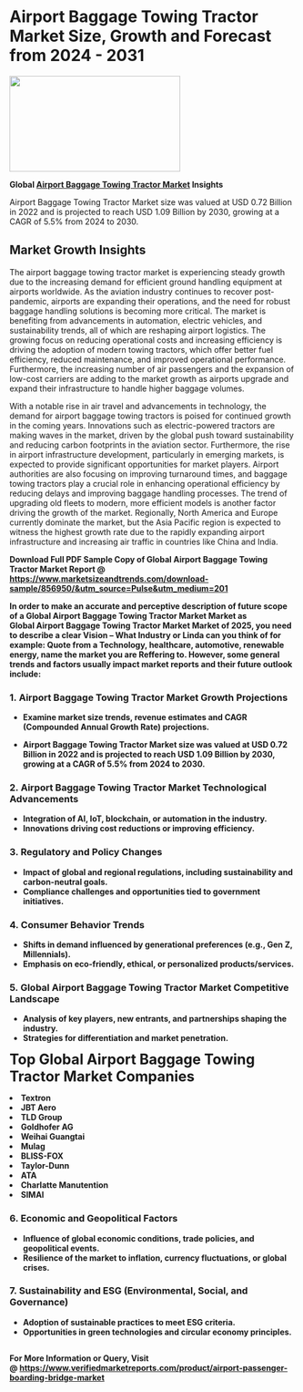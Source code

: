 <H1>Airport Baggage Towing Tractor Market Size, Growth and Forecast from 2024 - 2031</H1><img class="aligncenter size-medium wp-image-584254" src="https://thirdeyenews.in/wp-content/uploads/2024/09/Global-Market-Research-300x168.jpeg" alt="" width="300" height="168" /><p><strong>Global&nbsp;<a href="https://www.marketsizeandtrends.com/download-sample/856950/&amp;utm_source=Pulse&amp;utm_medium=201">Airport Baggage Towing Tractor Market</a> Insights</strong></p><p>Airport Baggage Towing Tractor Market size was valued at USD 0.72 Billion in 2022 and is projected to reach USD 1.09 Billion by 2030, growing at a CAGR of 5.5% from 2024 to 2030.</p><p><h2>Market Growth Insights</h2> <p>The airport baggage towing tractor market is experiencing steady growth due to the increasing demand for efficient ground handling equipment at airports worldwide. As the aviation industry continues to recover post-pandemic, airports are expanding their operations, and the need for robust baggage handling solutions is becoming more critical. The market is benefiting from advancements in automation, electric vehicles, and sustainability trends, all of which are reshaping airport logistics. The growing focus on reducing operational costs and increasing efficiency is driving the adoption of modern towing tractors, which offer better fuel efficiency, reduced maintenance, and improved operational performance. Furthermore, the increasing number of air passengers and the expansion of low-cost carriers are adding to the market growth as airports upgrade and expand their infrastructure to handle higher baggage volumes.</p> <p><strong></strong></p> <p>With a notable rise in air travel and advancements in technology, the demand for airport baggage towing tractors is poised for continued growth in the coming years. Innovations such as electric-powered tractors are making waves in the market, driven by the global push toward sustainability and reducing carbon footprints in the aviation sector. Furthermore, the rise in airport infrastructure development, particularly in emerging markets, is expected to provide significant opportunities for market players. Airport authorities are also focusing on improving turnaround times, and baggage towing tractors play a crucial role in enhancing operational efficiency by reducing delays and improving baggage handling processes. The trend of upgrading old fleets to modern, more efficient models is another factor driving the growth of the market. Regionally, North America and Europe currently dominate the market, but the Asia Pacific region is expected to witness the highest growth rate due to the rapidly expanding airport infrastructure and increasing air traffic in countries like China and India.</p> <p><strong></p><p><span class=""><strong>Download Full PDF Sample Copy of Global Airport Baggage Towing Tractor Market Report</strong> @ <a href="https://www.marketsizeandtrends.com/download-sample/856950/&amp;utm_source=Pulse&amp;utm_medium=201" target="_blank">https://www.marketsizeandtrends.com/download-sample/856950/&amp;utm_source=Pulse&amp;utm_medium=201</a></span></p><p>In order to make an accurate and perceptive description of future scope of a Global&nbsp;Airport Baggage Towing Tractor Market Market as Global&nbsp;Airport Baggage Towing Tractor Market Market of 2025, you need to describe a clear Vision &ndash; What Industry or Linda can you think of for example: Quote from a Technology, healthcare, automotive, renewable energy, name the market you are Reffering to. However, some general trends and factors usually impact market reports and their future outlook include:</p><h3>1.&nbsp;<strong>Airport Baggage Towing Tractor Market Growth Projections</strong></h3><ul><li>Examine market size trends, revenue estimates and CAGR (Compounded Annual Growth Rate) projections.</li><li><p>Airport Baggage Towing Tractor Market size was valued at USD 0.72 Billion in 2022 and is projected to reach USD 1.09 Billion by 2030, growing at a CAGR of 5.5% from 2024 to 2030.</p></li></ul><h3>2.&nbsp;<strong>Airport Baggage Towing Tractor Market Technological Advancements</strong></h3><ul><li>Integration of AI, IoT, blockchain, or automation in the industry.</li><li>Innovations driving cost reductions or improving efficiency.</li></ul><h3>3.&nbsp;<strong>Regulatory and Policy Changes</strong></h3><ul><li>Impact of global and regional regulations, including sustainability and carbon-neutral goals.</li><li>Compliance challenges and opportunities tied to government initiatives.</li></ul><h3>4.&nbsp;<strong>Consumer Behavior Trends</strong></h3><ul><li>Shifts in demand influenced by generational preferences (e.g., Gen Z, Millennials).</li><li>Emphasis on eco-friendly, ethical, or personalized products/services.</li></ul><h3>5.&nbsp;<strong>Global Airport Baggage Towing Tractor Market Competitive Landscape</strong></h3><ul><li>Analysis of key players, new entrants, and partnerships shaping the industry.</li><li>Strategies for differentiation and market penetration.</li></ul><p data-pm-slice="1 1 []"><span style="color: inherit; font-family: inherit; font-size: 25px;">Top Global Airport Baggage Towing Tractor Market Companies</span></p><div class="" data-test-id=""><p><li>Textron</li><li> JBT Aero</li><li> TLD Group</li><li> Goldhofer AG</li><li> Weihai Guangtai</li><li> Mulag</li><li> BLISS-FOX</li><li> Taylor-Dunn</li><li> ATA</li><li> Charlatte Manutention</li><li> SIMAI</li></p></div><h3>6.&nbsp;<strong>Economic and Geopolitical Factors</strong></h3><ul><li>Influence of global economic conditions, trade policies, and geopolitical events.</li><li>Resilience of the market to inflation, currency fluctuations, or global crises.</li></ul><h3>7.&nbsp;<strong>Sustainability and ESG (Environmental, Social, and Governance)</strong></h3><ul><li>Adoption of sustainable practices to meet ESG criteria.</li><li>Opportunities in green technologies and circular economy principles.</li></ul><h2><strong style="font-size: 14px;">For More Information or Query, Visit @&nbsp;</strong><a style="background-color: #ffffff; font-size: 14px;" href="https://www.marketsizeandtrends.com/report/airport-baggage-towing-tractor-market/" target="_blank">https://www.verifiedmarketreports.com/product/airport-passenger-boarding-bridge-market</a></h2>